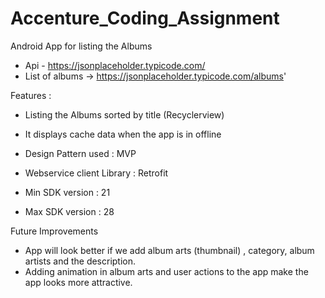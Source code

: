 # Accenture_Coding_Assignment
Android App for listing the Albums

* Api - https://jsonplaceholder.typicode.com/
* List of albums -> https://jsonplaceholder.typicode.com/albums'

Features :
* Listing the Albums sorted by title (Recyclerview)
* It displays cache data when the app is in offline



* Design Pattern used : MVP 
* Webservice client Library : Retrofit
* Min SDK version : 21
* Max SDK version : 28





Future Improvements 
* App will look better if we add album arts (thumbnail) , category, album artists and the description.
* Adding animation in album arts and user actions to the app make the app looks more attractive. 
